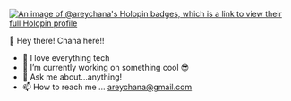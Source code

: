 [![An image of @areychana's Holopin badges, which is a link to view their full Holopin profile](https://holopin.me/areychana)](https://holopin.io/@areychana) 
 
 👋 Hey there! Chana here!!
 
 
 
- 👀 I love everything tech
- 🌱 I’m currently working on something cool 😎
- 💭 Ask me about...anything!
- 📫 How to reach me ... areychana@gmail.com

<!---
areychana/areychana is a ✨ special ✨ repository because its `README.md` (this file) appears on your GitHub profile.
You can click the Preview link to take a look at your changes.
--->
